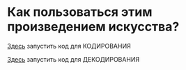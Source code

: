 # Как пользоваться этим произведением искусства?

[Здесь](https://github.com/dmakger/Cryptography/blob/master/cryptography/encryption/main.py) запустить код для КОДИРОВАНИЯ  

[Здесь](https://github.com/dmakger/Cryptography/blob/master/cryptography/decryption/main.py) запустить код для ДЕКОДИРОВАНИЯ  
